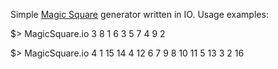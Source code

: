 
Simple [Magic Square](http://en.wikipedia.org/wiki/Magic_square) generator written in IO. Usage examples:

$> MagicSquare.io 3
8 1 6 
3 5 7 
4 9 2 

$> MagicSquare.io 4
1 15 14 4 
12 6  7 9 
8 10 11 5 
13 3 2 16 


